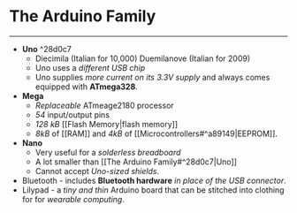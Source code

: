 # The Arduino Family
---
- **Uno** ^28d0c7
	- Diecimila (Italian for 10,000)
		Duemilanove (Italian for 2009)
	- Uno uses a *different USB chip*
	- Uno supplies *more current on its 3.3V supply* and always comes equipped with **ATmega328**.
- **Mega**
	- *Replaceable* ATmeage2180 processor
	- *54* input/output pins
	- *128 kB* [[Flash Memory|flash memory]]
	- *8kB* of [[RAM]] and *4kB* of [[Microcontrollers#^a89149|EEPROM]].
- **Nano**
	- Very useful for a *solderless breadboard*
	- A lot smaller than [[The Arduino Family#^28d0c7|Uno]]
	- Cannot accept *Uno-sized shields*.
- Bluetooth - includes **Bluetooth hardware** *in place of the USB connector*.
- Lilypad - a *tiny and thin* Arduino board that can be stitched into clothing for for *wearable computing*.